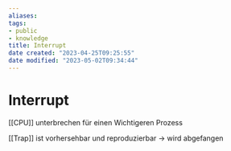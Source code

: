 ```yaml
---
aliases: 
tags: 
- public
- knowledge
title: Interrupt
date created: "2023-04-25T09:25:55"
date modified: "2023-05-02T09:34:44"
---
```


# Interrupt
[[CPU]] unterbrechen für einen Wichtigeren Prozess

[[Trap]] ist vorhersehbar und reproduzierbar -> wird abgefangen

